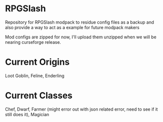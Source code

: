 # RPGSlash
Repository for RPGSlash modpack to residue config files as a backup and also provide a way to act as a example for future modpack makers

Mod configs are zipped for now, I'll upload them unzipped when we will be nearing curseforge release.

# Current Origins
Loot Goblin, Feline, Enderling

# Current Classes
Chef, Dwarf, Farmer (might error out with json related error, need to see if it still does it), Magician
